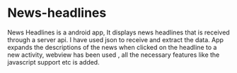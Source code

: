 # News-headlines
News Headlines is a android app, It displays news headlines that is received through a server api. I have used json to receive and extract the data. App expands the descriptions of the news when clicked on the headline to a new activity, webview has been used , all the necessary features like the javascript support etc is added.
